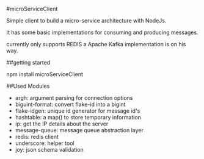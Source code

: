 #microServiceClient

Simple client to build a micro-service architecture with NodeJs.

It has some basic implementations for consuming and producing messages.

currently only supports REDIS a Apache Kafka implementation is on his way.

##getting started

npm install microServiceClient

##Used Modules

* argh: argument parsing for connection options
* biguint-format: convert flake-id into a bigint
* flake-idgen: unique id generator for message id's
* hashtable: a map() to store temporary information
* ip: get the IP details about the server
* message-queue: message queue abstraction layer
* redis: redis client
* underscore: helper tool
* joy: json schema validation
















